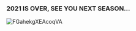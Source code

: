 ### 2021 IS OVER, SEE YOU NEXT SEASON...

![FGahekgXEAcoqVA](https://user-images.githubusercontent.com/5967271/145738594-57388850-2c7c-443c-bdde-81ab6b504ae2.jpg)
